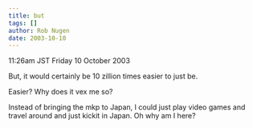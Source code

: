```yaml
---
title: but
tags: []
author: Rob Nugen
date: 2003-10-10
---
```


<p class=date>11:26am JST Friday 10 October 2003</p>

<p>But, it would certainly be 10 zillion times easier to just be.</p>

<p>Easier?  Why does it vex me so?</p>

<p>Instead of bringing the mkp to Japan, I could just play video games
and travel around and just kickit in Japan.   Oh why am I here?</p>
